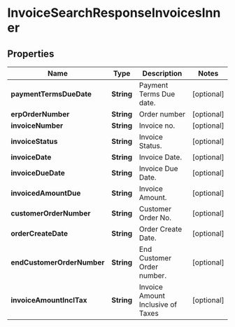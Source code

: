 

# InvoiceSearchResponseInvoicesInner


## Properties

| Name | Type | Description | Notes |
|------------ | ------------- | ------------- | -------------|
|**paymentTermsDueDate** | **String** | Payment Terms Due date. |  [optional] |
|**erpOrderNumber** | **String** | Order number |  [optional] |
|**invoiceNumber** | **String** | Invoice no. |  [optional] |
|**invoiceStatus** | **String** | Invoice Status. |  [optional] |
|**invoiceDate** | **String** | Invoice Date. |  [optional] |
|**invoiceDueDate** | **String** | Invoice Due Date. |  [optional] |
|**invoicedAmountDue** | **String** | Invoice Amount. |  [optional] |
|**customerOrderNumber** | **String** | Customer Order No. |  [optional] |
|**orderCreateDate** | **String** | Order Create Date. |  [optional] |
|**endCustomerOrderNumber** | **String** | End Customer Order number. |  [optional] |
|**invoiceAmountInclTax** | **String** | Invoice Amount Inclusive of Taxes |  [optional] |



